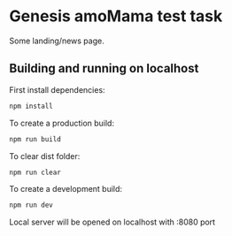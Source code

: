 # Genesis amoMama test task

Some landing/news page.

## Building and running on localhost

First install dependencies:

```sh
npm install
```

To create a production build:

```sh
npm run build
```

To clear dist folder:

```sh
npm run clear
```

To create a development build:

```sh
npm run dev
```

Local server will be opened on localhost with :8080 port



